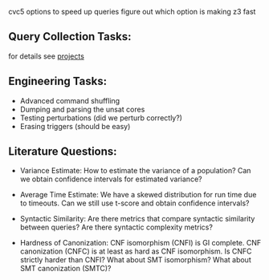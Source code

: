 cvc5 options to speed up queries
figure out which option is making z3 fast


## Query Collection Tasks:

for details see [projects](projects.md)

## Engineering Tasks:

* Advanced command shuffling
* Dumping and parsing the unsat cores 
* Testing perturbations (did we perturb correctly?)
* Erasing triggers (should be easy)

## Literature Questions:

* Variance Estimate: How to estimate the variance of a population?
Can we obtain confidence intervals for estimated variance?

* Average Time Estimate: We have a skewed distribution for run time due to timeouts. Can we still use t-score and obtain confidence intervals?

* Syntactic Similarity: Are there metrics that compare syntactic similarity between queries? Are there syntactic complexity metrics?

* Hardness of Canonization: CNF isomorphism (CNFI) is GI complete. CNF
canonization (CNFC) is at least as hard as CNF isomorphism. Is CNFC strictly
harder than CNFI? What about SMT isomorphism? What about SMT canonization
(SMTC)?
